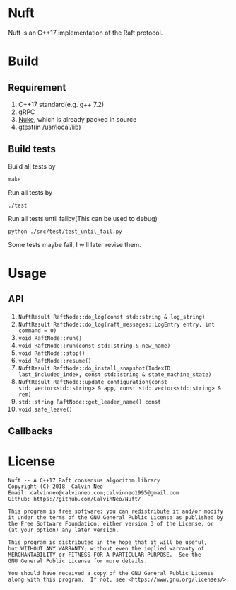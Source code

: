 # Nuft
Nuft is an C++17 implementation of the Raft protocol.

# Build
## Requirement
1. C++17 standard(e.g. g++ 7.2)
2. gRPC
3. [Nuke](https://github.com/CalvinNeo/Nuke), which is already packed in source
4. gtest(in /usr/local/lib)

## Build tests
Build all tests by
```
make
```
Run all tests by
```
./test
```
Run all tests until failby(This can be used to debug)
```
python ./src/test/test_until_fail.py
```

Some tests maybe fail, I will later revise them.

# Usage
## API 
1. `NuftResult RaftNode::do_log(const std::string & log_string)`
2. `NuftResult RaftNode::do_log(raft_messages::LogEntry entry, int command = 0)`
3. `void RaftNode::run()`
4. `void RaftNode::run(const std::string & new_name)`
5. `void RaftNode::stop()`
6. `void RaftNode::resume()`
7. `NuftResult RaftNode::do_install_snapshot(IndexID last_included_index, const std::string & state_machine_state)`
8. `NuftResult RaftNode::update_configuration(const std::vector<std::string> & app, const std::vector<std::string> & rem)`
9. `std::string RaftNode::get_leader_name() const`
10. `void safe_leave()`

## Callbacks

# License

    Nuft -- A C++17 Raft consensus algorithm library
    Copyright (C) 2018  Calvin Neo 
    Email: calvinneo@calvinneo.com;calvinneo1995@gmail.com
    Github: https://github.com/CalvinNeo/Nuft/

    This program is free software: you can redistribute it and/or modify
    it under the terms of the GNU General Public License as published by
    the Free Software Foundation, either version 3 of the License, or
    (at your option) any later version.

    This program is distributed in the hope that it will be useful,
    but WITHOUT ANY WARRANTY; without even the implied warranty of
    MERCHANTABILITY or FITNESS FOR A PARTICULAR PURPOSE.  See the
    GNU General Public License for more details.

    You should have received a copy of the GNU General Public License
    along with this program.  If not, see <https://www.gnu.org/licenses/>.
